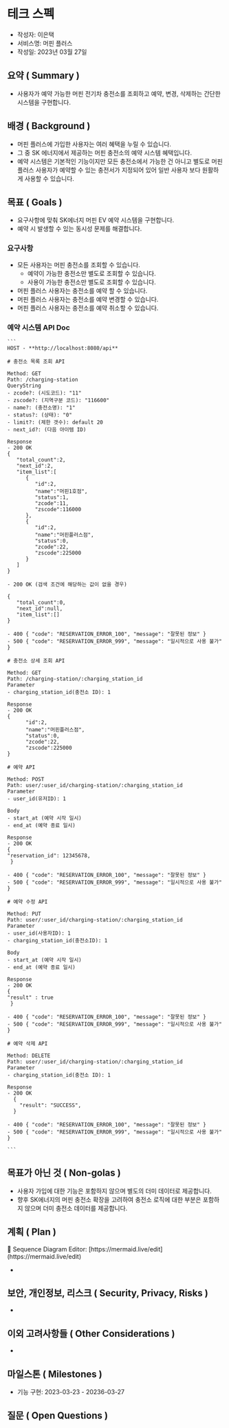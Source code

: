 # 테크 스펙

- 작성자: 이은택
- 서비스명: 머핀 플러스
- 작성일: 2023년 03월 27일

## 요약 ( Summary )

- 사용자가 예약 가능한 머핀 전기차 충전소를 조회하고 예약, 변경, 삭제하는 간단한 시스템을 구현합니다.

## 배경  ( Background )

- 머핀 플러스에 가입한 사용자는 여러 혜택을 누릴 수 있습니다.
- 그 중 SK 에너지에서 제공하는 머핀 충전소의 예약 시스템 혜택입니다.
- 예약 시스템은 기본적인 기능이지만 모든 충전소에서 가능한 건 아니고 별도로 머핀 플러스 사용자가 예약할 수 있는 충전서가 지정되어 있어 일반 사용자 보다 원활하게 사용할 수 있습니다.
## 목표 ( Goals )

- 요구사항에 맞춰 SK에너지 머핀 EV 예약 시스템을 구현합니다.
- 예약 시 발생할 수 있는 동시성 문제를 해결합니다.

### 요구사항
* 모든 사용자는 머핀 충전소를 조회할 수 있습니다.
  * 예약이 가능한 충전소만 별도로 조회할 수 있습니다.
  * 사용이 가능한 충전소만 별도로 조회할 수 있습니다.
* 머핀 플러스 사용자는 충전소를 예약 할 수 있습니다.
* 머핀 플러스 사용자는 충전소를 예약 변경할 수 있습니다.
* 머핀 플러스 사용자는 충전소를 예약 취소할 수 있습니다.

### 예약 시스템 API Doc

    ```
    HOST - **http://localhost:8080/api**
    
    # 충전소 목록 조회 API
    
    Method: GET
    Path: /charging-station
    QueryString
    - zcode?: (시도코드): "11"
    - zscode?: (지역구분 코드): "116600"
    - name?: (충전소명): "1"
    - status?: (상태): "0"
    - limit?: (제한 갯수): default 20
    - next_id?: (다음 아이템 ID)
    
    Response
    - 200 OK
    {
       "total_count":2,
       "next_id":2,
       "item_list":[
          {
             "id":2,
             "name":"머핀1호점",
             "status":1,
             "zcode":11,
             "zscode":116000
          },
          {
             "id":2,
             "name":"머핀플러스점",
             "status":0,
             "zcode":22,
             "zscode":225000
          }
       ]
    }
    
    - 200 OK (검색 조건에 해당하는 값이 없을 경우)
    
    {
       "total_count":0,
       "next_id":null,
       "item_list":[]
    }
    
    - 400 { "code": "RESERVATION_ERROR_100", "message": "잘못된 정보" }
    - 500 { "code": "RESERVATION_ERROR_999", "message": "일시적으로 사용 불가" }
    
    # 충전소 상세 조회 API
    
    Method: GET
    Path: /charging-station/:charging_station_id
    Parameter
    - charging_station_id(충전소 ID): 1
    
    Response
    - 200 OK
    {
          "id":2,
          "name":"머핀플러스점",
          "status":0,
          "zcode":22,
          "zscode":225000
    }
    
    # 예약 API
    
    Method: POST 
    Path: user/:user_id/charging-station/:charging_station_id
    Parameter
    - user_id(유저ID): 1
    
    Body
    - start_at (예약 시작 일시)
    - end_at (예약 종료 일시)
    
    Response
    - 200 OK
    { 
    "reservation_id": 12345678,
     }
    
    - 400 { "code": "RESERVATION_ERROR_100", "message": "잘못된 정보" }
    - 500 { "code": "RESERVATION_ERROR_999", "message": "일시적으로 사용 불가" }
    
    # 예약 수정 API
    
    Method: PUT
    Path: user/:user_id/charging-station/:charging_station_id
    Parameter
    - user_id(사용자ID): 1
    - charging_station_id(충전소ID): 1
    
    Body
    - start_at (예약 시작 일시)
    - end_at (예약 종료 일시)
    
    Response
    - 200 OK
    { 
    "result" : true
     }
    
    - 400 { "code": "RESERVATION_ERROR_100", "message": "잘못된 정보" }
    - 500 { "code": "RESERVATION_ERROR_999", "message": "일시적으로 사용 불가" }
    
    # 예약 삭제 API
    
    Method: DELETE
    Path: user/:user_id/charging-station/:charging_station_id
    Parameter
    - charging_station_id(충전소 ID): 1
    
    Response
    - 200 OK
      {
        "result": "SUCCESS",
      }
    
    - 400 { "code": "RESERVATION_ERROR_100", "message": "잘못된 정보" }
    - 500 { "code": "RESERVATION_ERROR_999", "message": "일시적으로 사용 불가" }
    
    ```
  
## 목표가 아닌 것 ( Non-golas )

- 사용자 가입에 대한 기능은 포함하지 않으며 별도의 더미 데이터로 제공합니다.
- 향후 SK에너지의 머핀 충전소 확장을 고려하여 충전소 로직에 대한 부분은 포함하지 않으며 더미 충전소 데이터를 제공합니다.

## 계획 ( Plan )

<aside>
🚧 Sequence Diagram Editor: [https://mermaid.live/edit](https://mermaid.live/edit)

</aside>

-

## 보안, 개인정보, 리스크 ( Security, Privacy, Risks )

-

## 이외 고려사항들 ( Other Considerations )

-

## 마일스톤 ( Milestones )

- 기능 구현: 2023-03-23 - 20236-03-27

## 질문 ( Open Questions )